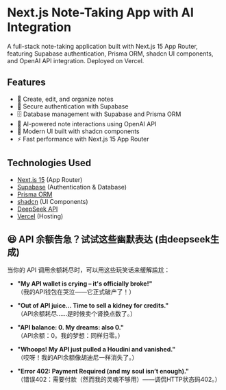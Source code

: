 # Next.js Note-Taking App with AI Integration

A full-stack note-taking application built with Next.js 15 App Router, featuring Supabase authentication, Prisma ORM, shadcn UI components, and OpenAI API integration. Deployed on Vercel.

## Features

- 📝 Create, edit, and organize notes
- 🔐 Secure authentication with Supabase
- 🗄️ Database management with Supabase and Prisma ORM
- 💬 AI-powered note interactions using OpenAI API
- 🎨 Modern UI built with shadcn components
- ⚡ Fast performance with Next.js 15 App Router

## Technologies Used

- [Next.js 15](https://nextjs.org/) (App Router)
- [Supabase](https://supabase.com/) (Authentication & Database)
- [Prisma ORM](https://www.prisma.io/)
- [shadcn](https://ui.shadcn.com/) (UI Components)
- [DeepSeek API](https://deepseek.com)
- [Vercel](https://vercel.com/) (Hosting)

## 😆 API 余额告急？试试这些幽默表达 (由deepseek生成)

当你的 API 调用余额耗尽时，可以用这些玩笑话来缓解尴尬：  

- **"My API wallet is crying – it's officially broke!"**  
  （我的API钱包在哭泣——它正式破产了！）  

- **"Out of API juice… Time to sell a kidney for credits."**  
  （API余额耗尽……是时候卖个肾换点数了。）  

- **"API balance: 0. My dreams: also 0."**  
  （API余额：0。我的梦想：同样归零。）  

- **"Whoops! My API just pulled a Houdini and vanished."**  
  （哎呀！我的API余额像胡迪尼一样消失了。）  

- **"Error 402: Payment Required (and my soul isn’t enough)."**  
  （错误402：需要付款（然而我的灵魂不够用）——调侃HTTP状态码402。）
